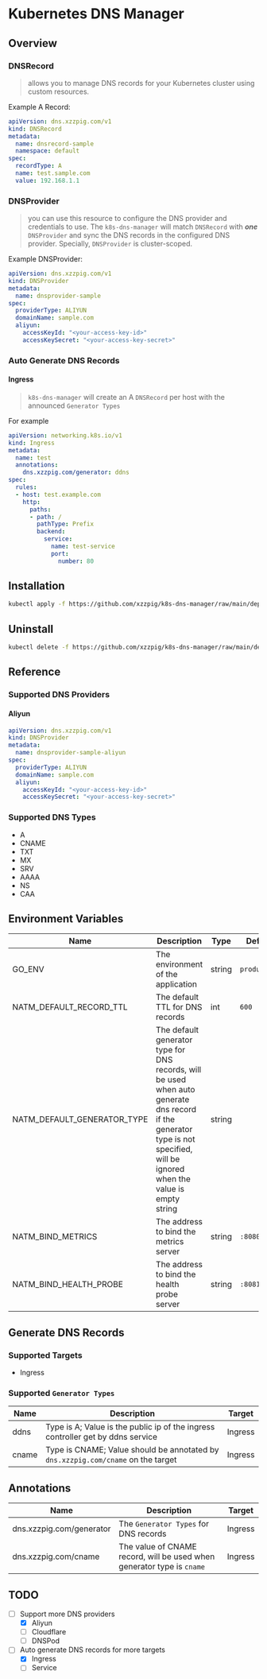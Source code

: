 # Kubernetes DNS Manager

## Overview
### DNSRecord
> allows you to manage DNS records for your Kubernetes cluster using custom resources.

Example A Record:
```yaml
apiVersion: dns.xzzpig.com/v1
kind: DNSRecord
metadata:
  name: dnsrecord-sample
  namespace: default
spec:
  recordType: A
  name: test.sample.com
  value: 192.168.1.1
```

### DNSProvider
> you can use this resource to configure the DNS provider and credentials to use. The `k8s-dns-manager` will match `DNSRecord` with ***one*** `DNSProvider` and sync the DNS records in the configured DNS provider. Specially, `DNSProvider` is cluster-scoped.

Example DNSProvider:
```yaml
apiVersion: dns.xzzpig.com/v1
kind: DNSProvider
metadata:
  name: dnsprovider-sample
spec:
  providerType: ALIYUN
  domainName: sample.com
  aliyun:
    accessKeyId: "<your-access-key-id>"
    accessKeySecret: "<your-access-key-secret>"
```


### Auto Generate DNS Records
#### Ingress
> `k8s-dns-manager` will create an A `DNSRecord` per host with the announced `Generator Types`

For example
```yaml
apiVersion: networking.k8s.io/v1
kind: Ingress
metadata:
  name: test
  annotations:
    dns.xzzpig.com/generator: ddns
spec:
  rules:
  - host: test.example.com
    http:
      paths:
      - path: /
        pathType: Prefix
        backend:
          service:
            name: test-service
            port:
              number: 80
```

## Installation
```bash
kubectl apply -f https://github.com/xzzpig/k8s-dns-manager/raw/main/deploy/manifests.yaml
```

## Uninstall
```bash
kubectl delete -f https://github.com/xzzpig/k8s-dns-manager/raw/main/deploy/bundle.yaml  
```

## Reference
### Supported DNS Providers
#### Aliyun
```yaml
apiVersion: dns.xzzpig.com/v1
kind: DNSProvider
metadata:
  name: dnsprovider-sample-aliyun
spec:
  providerType: ALIYUN
  domainName: sample.com
  aliyun:
    accessKeyId: "<your-access-key-id>"
    accessKeySecret: "<your-access-key-secret>"
```

### Supported DNS Types
- A
- CNAME
- TXT
- MX
- SRV
- AAAA
- NS
- CAA

## Environment Variables
| Name | Description | Type | Default |
| --- | --- | --- | --- |
| GO_ENV | The environment of the application | string | `production` |
| NATM_DEFAULT_RECORD_TTL | The default TTL for DNS records | int | `600` |
| NATM_DEFAULT_GENERATOR_TYPE | The default generator type for DNS records, will be used when auto generate dns record if the generator type is not specified, will be ignored when the value is empty string | string |  |
| NATM_BIND_METRICS | The address to bind the metrics server | string | `:8080` |
| NATM_BIND_HEALTH_PROBE | The address to bind the health probe server | string | `:8081` |

## Generate DNS Records
### Supported Targets
- Ingress
### Supported `Generator Types`
| Name | Description | Target |
| --- | --- | --- |
| ddns | Type is A; Value is the public ip of the ingress controller get by ddns service | Ingress |
| cname | Type is CNAME; Value should be annotated by `dns.xzzpig.com/cname` on the target | Ingress |

## Annotations
| Name | Description | Target |
| --- | --- | --- |
| dns.xzzpig.com/generator | The `Generator Types` for DNS records | Ingress |
| dns.xzzpig.com/cname | The value of CNAME record, will be used when generator type is `cname` | Ingress |

## TODO
- [ ] Support more DNS providers
    - [x] Aliyun
    - [ ] Cloudflare
    - [ ] DNSPod
- [ ] Auto generate DNS records for more targets
    - [x] Ingress
    - [ ] Service
